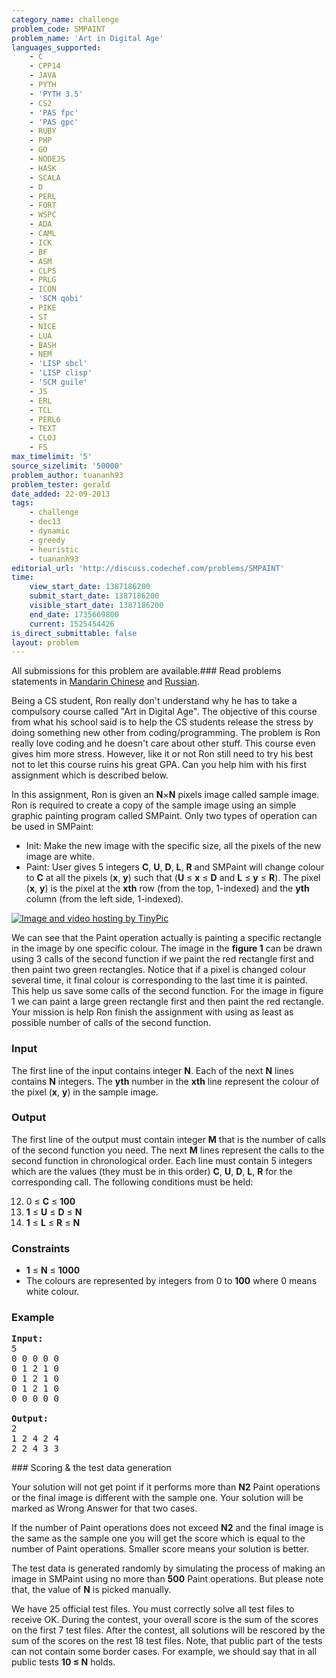 ```yaml
---
category_name: challenge
problem_code: SMPAINT
problem_name: 'Art in Digital Age'
languages_supported:
    - C
    - CPP14
    - JAVA
    - PYTH
    - 'PYTH 3.5'
    - CS2
    - 'PAS fpc'
    - 'PAS gpc'
    - RUBY
    - PHP
    - GO
    - NODEJS
    - HASK
    - SCALA
    - D
    - PERL
    - FORT
    - WSPC
    - ADA
    - CAML
    - ICK
    - BF
    - ASM
    - CLPS
    - PRLG
    - ICON
    - 'SCM qobi'
    - PIKE
    - ST
    - NICE
    - LUA
    - BASH
    - NEM
    - 'LISP sbcl'
    - 'LISP clisp'
    - 'SCM guile'
    - JS
    - ERL
    - TCL
    - PERL6
    - TEXT
    - CLOJ
    - FS
max_timelimit: '5'
source_sizelimit: '50000'
problem_author: tuananh93
problem_tester: gerald
date_added: 22-09-2013
tags:
    - challenge
    - dec13
    - dynamic
    - greedy
    - heuristic
    - tuananh93
editorial_url: 'http://discuss.codechef.com/problems/SMPAINT'
time:
    view_start_date: 1387186200
    submit_start_date: 1387186200
    visible_start_date: 1387186200
    end_date: 1735669800
    current: 1525454426
is_direct_submittable: false
layout: problem
---
```

All submissions for this problem are available.###  Read problems statements in [Mandarin Chinese](http://www.codechef.com/download/translated/DEC13/mandarin/SMPAINT.pdf) and [Russian](http://www.codechef.com/download/translated/DEC13/russian/SMPAINT.pdf).

Being a CS student, Ron really don't understand why he has to take a compulsory course called "Art in Digital Age".
The objective of this course from what his school said is to help the CS students release the stress by doing something new other from coding/programming. The problem is Ron really love coding and he doesn't care about other stuff. This course even gives him
more stress. However, like it or not Ron still need to try his best not to let this course ruins his great GPA.
Can you help him with his first assignment which is described below.

In this assignment, Ron is given an **N**×**N** pixels image called sample image. Ron is required to create a copy of the
sample image using an simple graphic painting program called SMPaint. Only two types of operation can be used in SMPaint:

- Init: Make the new image with the specific size, all the pixels of the new image are white.
- Paint: User gives 5 integers **C**, **U**, **D**, **L**, **R** and SMPaint will change colour to **C** at all the pixels (**x**, **y**) such that (**U** ≤ **x** ≤ **D** and **L** ≤ **y** ≤ **R**).
  The pixel (**x**, **y**) is the pixel at the **xth** row (from the top, 1-indexed) and the **yth** column (from the left side, 1-indexed).

[![Image and video hosting by TinyPic](http://i40.tinypic.com/33wa5wo.png)](http://tinypic.com?ref=33wa5wo)

We can see that the Paint operation actually is painting a specific rectangle in the image by one specific colour.
The image in the **figure 1** can be drawn using 3 calls of the second function if we paint the red rectangle first and then paint two
green rectangles. Notice that if a pixel is changed colour several time, it final colour is corresponding to the last time it is painted.
This help us save some calls of the second function. For the image in figure 1 we can paint a large green rectangle first and then paint the red rectangle.
Your mission is help Ron finish the assignment with using as least as possible number of calls of the second function.

### Input

The first line of the input contains integer **N**. Each of the next **N** lines contains **N** integers. The **yth** number in the **xth** line
represent the colour of the pixel (**x**, **y**) in the sample image.

### Output

The first line of the output must contain integer **M** that is the number of calls of the second function you need.
The next **M** lines represent the calls to the second function in chronological order.
Each line must contain 5 integers which are the values (they must be in this order) **C**, **U**, **D**, **L**, **R** for the corresponding call. The following conditions must be held:

12. 0 ≤ **C** ≤ **100**
13. **1** ≤ **U** ≤ **D** ≤ **N**
14. **1** ≤ **L** ≤ **R** ≤ **N**
### Constraints

- **1** ≤ **N** ≤ **1000**
- The colours are represented by integers from 0 to **100** where 0 means white colour.

### Example

<pre>
<b>Input:</b>
5
0 0 0 0 0
0 1 2 1 0
0 1 2 1 0
0 1 2 1 0
0 0 0 0 0

<b>Output:</b>
2
1 2 4 2 4
2 2 4 3 3
</pre>###  Scoring & the test data generation 

Your solution will not get point if it performs more than **N2** Paint operations or the final image is different
with the sample one. Your solution will be marked as Wrong Answer for that two cases.

If the number of Paint operations does not exceed **N2** and the final image is the same as the sample one
you will get the score which is equal to the number of Paint operations. Smaller score means your solution is better.

The test data is generated randomly by simulating the process of making an image in SMPaint using no more than **500** Paint operations. But please note that, the value of **N** is picked manually.

We have 25 official test files. You must correctly solve all test files to receive OK.
During the contest, your overall score is the sum of the scores on the first 7 test files.
After the contest, all solutions will be rescored by the sum of the scores on the rest 18 test files.
Note, that public part of the tests can not contain some border cases. For example, we should say that
in all public tests **10 ≤ N** holds.
